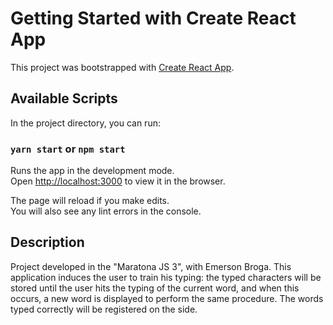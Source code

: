 # Getting Started with Create React App

This project was bootstrapped with [Create React App](https://github.com/facebook/create-react-app).

## Available Scripts

In the project directory, you can run:

### `yarn start` or `npm start`

Runs the app in the development mode.\
Open [http://localhost:3000](http://localhost:3000) to view it in the browser.

The page will reload if you make edits.\
You will also see any lint errors in the console.

## Description

Project developed in the "Maratona JS 3", with Emerson Broga. This application induces the user to train his typing: the typed characters will be stored until the user hits the typing of the current word, and when this occurs, a new word is displayed to perform the same procedure. The words typed correctly will be registered on the side.
